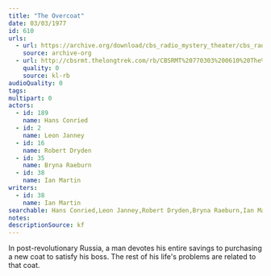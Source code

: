 ```yaml
---
title: "The Overcoat"
date: 03/03/1977
id: 610
urls: 
  - url: https://archive.org/download/cbs_radio_mystery_theater/cbs_radio_mystery_theater-0601-0650.zip/cbs_radio_mystery_theater-0601-0650%2Fcbsrmt_0610_the_overcoat.mp3
    source: archive-org
  - url: http://cbsrmt.thelongtrek.com/rb/CBSRMT%20770303%200610%20The%20Overcoat_wbbm_rb%20tapehiss.mp3
    quality: 0
    source: kl-rb
audioQuality: 0
tags: 
multipart: 0
actors:  
  - id: 189
    name: Hans Conried  
  - id: 2
    name: Leon Janney  
  - id: 16
    name: Robert Dryden  
  - id: 35
    name: Bryna Raeburn  
  - id: 38
    name: Ian Martin
writers:  
  - id: 38
    name: Ian Martin
searchable: Hans Conried,Leon Janney,Robert Dryden,Bryna Raeburn,Ian Martin Ian Martin
notes: 
descriptionSource: kf
---
```

In post-revolutionary Russia, a man devotes his entire savings to purchasing a new coat to satisfy his boss. The rest of his life's problems are related to that coat.